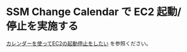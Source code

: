 # SSM Change Calendar で EC2 起動/停止を実施する

[カレンダーを使ってEC2の起動停止をしたい](https://dev.classmethod.jp/articles/ec2-startstop-withchangecalendar/) を参照ください。  


